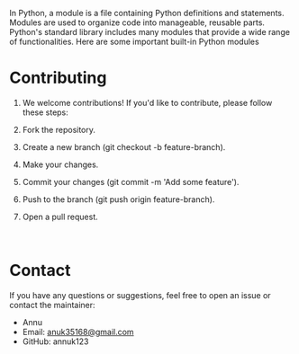 In Python, a module is a file containing Python definitions and statements. 
Modules are used to organize code into manageable, reusable parts. 
Python's standard library includes many modules that provide a wide range of functionalities. 
Here are some important built-in Python modules
<br/>
# Contributing
1. We welcome contributions! If you'd like to contribute, please follow these steps:

1. Fork the repository.
1. Create a new branch (git checkout -b feature-branch).
1. Make your changes.
1. Commit your changes (git commit -m 'Add some feature').
1. Push to the branch (git push origin feature-branch).
1. Open a pull request.

   <br/>
# Contact
If you have any questions or suggestions, feel free to open an issue or contact the maintainer:

- Annu
- Email: anuk35168@gmail.com
- GitHub: annuk123
